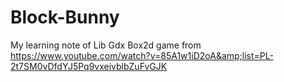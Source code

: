 # Block-Bunny
My learning note of Lib Gdx Box2d game from https://www.youtube.com/watch?v=85A1w1iD2oA&amp;list=PL-2t7SM0vDfdYJ5Pq9vxeivblbZuFvGJK
